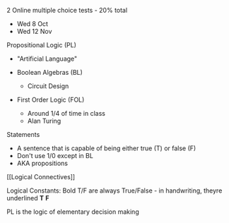 
2 Online multiple choice tests - 20% total
- Wed 8 Oct
- Wed 12 Nov

Propositional Logic (PL)
- "Artificial Language"
- Boolean Algebras (BL)
	- Circuit Design 
	
- First Order Logic (FOL)
	- Around 1/4 of time in class
	- Alan Turing

Statements
- A sentence that is capable of being either true (T) or false (F)
- Don't use 1/0 except in BL
- AKA propositions

[[Logical Connectives]]

Logical Constants:
Bold T/F are always True/False - in handwriting, theyre underlined
**T**
**F**

PL is the logic of elementary decision making